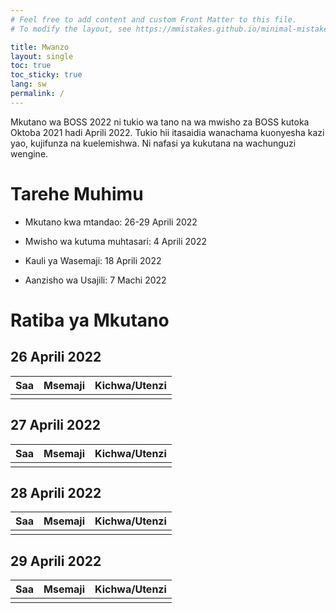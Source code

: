 ```yaml
---
# Feel free to add content and custom Front Matter to this file.
# To modify the layout, see https://mmistakes.github.io/minimal-mistakes/docs/layouts/

title: Mwanzo
layout: single
toc: true
toc_sticky: true
lang: sw
permalink: /
---
```


Mkutano wa BOSS 2022 ni tukio wa tano na wa mwisho za BOSS kutoka Oktoba 2021 hadi Aprili 2022.  Tukio hii itasaidia wanachama kuonyesha kazi yao, kujifunza na kuelemishwa. Ni nafasi ya kukutana na wachunguzi wengine.

# Tarehe Muhimu

- Mkutano kwa mtandao: 26-29 Aprili 2022

- Mwisho wa kutuma muhtasari: 4 Aprili 2022

- Kauli ya Wasemaji: 18 Aprili 2022

- Aanzisho wa Usajili: 7 Machi 2022

# Ratiba ya Mkutano

## 26 Aprili 2022

| Saa  | Msemaji | Kichwa/Utenzi |
|---   |---      |---            |
|      |         |               |

## 27 Aprili 2022

| Saa  | Msemaji | Kichwa/Utenzi |
|---   |---      |---            |
|      |         |               |

## 28 Aprili 2022

| Saa  | Msemaji | Kichwa/Utenzi |
|---   |---      |---            |
|      |         |               |

## 29 Aprili 2022

| Saa  | Msemaji | Kichwa/Utenzi |
|---   |---      |---            |
|      |         |               |
